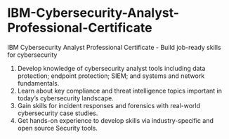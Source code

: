 # IBM-Cybersecurity-Analyst-Professional-Certificate
IBM Cybersecurity Analyst Professional Certificate - Build job-ready skills for cybersecurity 

1. Develop knowledge of cybersecurity analyst tools including data protection; endpoint protection; SIEM; and systems and network fundamentals.   
2. Learn about key compliance and threat intelligence topics important in today’s cybersecurity landscape. 
3. Gain skills for incident responses and forensics with real-world cybersecurity case studies.
4. Get hands-on experience to develop skills via industry-specific and open source Security tools.
